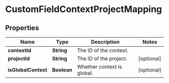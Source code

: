 # CustomFieldContextProjectMapping

## Properties
Name | Type | Description | Notes
------------ | ------------- | ------------- | -------------
**contextId** | **String** | The ID of the context. | 
**projectId** | **String** | The ID of the project. |  [optional]
**isGlobalContext** | **Boolean** | Whether context is global. |  [optional]
